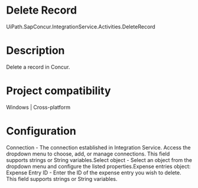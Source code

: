 ﻿# Delete Record

UiPath.SapConcur.IntegrationService.Activities.DeleteRecord

# Description

Delete a record in Concur.

# Project compatibility

Windows | Cross-platform

# Configuration

Connection - The connection established in Integration Service. Access the dropdown menu to choose, add, or manage connections. This field supports strings or String variables.Select object - Select an object from the dropdown menu and configure the listed properties.Expense entries object: Expense Entry ID - Enter the ID of the expense entry you wish to delete. This field supports strings or String variables.
